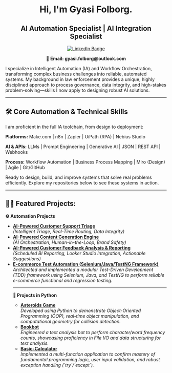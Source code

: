 <h1 align="center">Hi, I'm Gyasi Folborg.</h1>
<h2 align="center">AI Automation Specialist | AI Integration Specialist</h2>

<p align="center">
  <a href="https://www.linkedin.com/in/gyasi-folborg"><img src="https://img.shields.io/badge/LinkedIn-0077B5?style=for-the-badge&logo=linkedin&logoColor=white" alt="LinkedIn Badge"/></a>
</p>

<p align="center">
  📧 <b> Email: gyasi.folborg@outlook.com</b>
</p>

<p>
I specialize in Intelligent Automation (IA) and Workflow Orchestration, transforming complex business challenges into reliable, automated systems. My background in law enforcement provides a unique, highly disciplined approach to process governance, data integrity, and high-stakes problem-solving—skills I now apply to designing robust AI solutions.
</p>

---

<h2>🛠️ Core Automation & Technical Skills</h2>
<p>
I am proficient in the full IA toolchain, from design to deployment:
</p>
<p>
<strong>Platforms:</strong> Make.com | n8n | Zapier | UiPath (RPA) | Nebius Studio
</p>
<p>
<strong>AI & APIs:</strong> LLMs | Prompt Engineering | Generative AI | JSON | REST API | Webhooks
</p>
<p>
<strong>Process:</strong> Workflow Automation | Business Process Mapping | Miro (Design) | Agile | Git/GitHub
</p>

<p>
Ready to design, build, and improve systems that solve real problems efficiently. Explore my repositories below to see these systems in action.
</p>

---
<h2>👨‍💻 Featured Projects:</h2>

<b>⚙️ Automation Projects</b>
<ul>
    <li>
        <b><a href="https://github.com/Gfolborg/AI-Powered-Customer-Support-Triage">AI-Powered Customer Support Triage</a></b>
        <br />
        <i>(Intelligent Triage, Real-Time Routing, Data Integrity)</i>
    </li>
    <li>
        <b><a href="https://github.com/Gfolborg/AI-Powered-Content-Generator">AI-Powered Content Generation Engine</a></b>
        <br />
        <i>(AI Orchestration, Human-in-the-Loop, Brand Safety)</i>
    </li>
    <li>
        <b><a href="[INSERT REPO LINK HERE]">AI-Powered Customer Feedback Analysis & Reporting</a></b>
        <br />
        <i>(Scheduled BI Reporting, Looker Studio Integration, Actionable Suggestions)</i>
    </li>
    <li>
    <b><a href="https://github.com/Gfolborg/testng-selenium-framework">E-commerce Test Automation (Selenium/Java/TestNG Framework)</a></b>
    <br />
    <i>Architected and implemented a modular Test-Driven Development (TDD) framework using Selenium, Java, and TestNG to perform reliable e-commerce functional and regression testing.</i>
</li>

---
<b>🐍 Projects in Python</b>
<ul>
    <li>
        <b><a href="https://github.com/Gfolborg/Asteroids-Game">Asteroids Game</a></b>
        <br />
        <i>Developed using Python to demonstrate Object-Oriented Programming (OOP), real-time object manipulation, and computational geometry for collision detection.</i>
    </li>
    <li>
        <b><a href="https://github.com/Gfolborg/bookbot">Bookbot</a></b>
        <br />
        <i>Engineered a text analysis bot to perform character/word frequency counts, showcasing proficiency in File I/O and data structuring for text analysis.</i>
    </li>
    <li>
        <b><a href="https://github.com/Gfolborg/Basic-Calculator">Basic-Calculator</a></b>
        <br />
        <i>Implemented a multi-function application to confirm mastery of fundamental programming logic, user input validation, and robust exception handling (`try`/`except`).</i>
    </li>
</ul>

